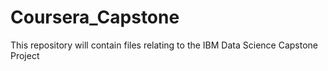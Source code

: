# Coursera_Capstone
This repository will contain files relating to the IBM Data Science Capstone Project
